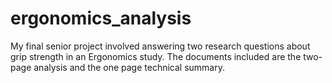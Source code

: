 # ergonomics_analysis
My final senior project involved answering two research questions about grip strength in an Ergonomics study. The documents included are the two-page analysis and the one page technical summary.
